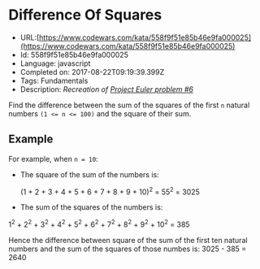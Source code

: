 # Difference Of Squares

 - URL:[https://www.codewars.com/kata/558f9f51e85b46e9fa000025](https://www.codewars.com/kata/558f9f51e85b46e9fa000025)
 - Id: 558f9f51e85b46e9fa000025
 - Language: javascript
 - Completed on: 2017-08-22T09:19:39.399Z
 - Tags: Fundamentals
 - Description:
*Recreation of [Project Euler problem #6](https://projecteuler.net/problem=6)*

Find the difference between the sum of the squares of the first `n` natural numbers `(1 <= n <= 100)` and the square of their sum.

## Example
For example, when `n = 10`:

* The square of the sum of the numbers is:

  (1 + 2 + 3 + 4 + 5 + 6 + 7 + 8 + 9 + 10)<sup>2</sup> = 55<sup>2</sup> = 3025


* The sum of the squares of the numbers is:

 1<sup>2</sup> + 2<sup>2</sup> + 3<sup>2</sup> + 4<sup>2</sup> + 5<sup>2</sup> + 6<sup>2</sup> + 7<sup>2</sup> + 8<sup>2</sup> + 9<sup>2</sup> + 10<sup>2</sup> = 385

Hence the difference between square of the sum of the first ten natural numbers and the sum of the squares of those numbes is: 3025 - 385 = 2640

